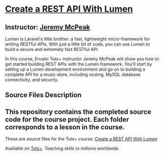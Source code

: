 # [Create a REST API With Lumen][published url]
## Instructor: [Jeremy McPeak][instructor url]


Lumen is Laravel's little brother: a fast, lightweight micro-framework for writing RESTful APIs. With just a little bit of code, you can use Lumen to build a secure and extremely fast RESTful API.

In this course, Envato Tuts+ instructor Jeremy McPeak will show you how to get started building REST APIs with the Lumen framework. You'll start by setting up a Lumen development environment and go on to building a complete API for a music store, including routing, MySQL database connectivity, and security.


## Source Files Description



This repository contains the completed source code for the course project. Each folder corresponds to a lesson in the course.
------

These are source files for the Tuts+ course: [Create a REST API With Lumen][published url]

Available on [Tuts+](https://tutsplus.com). Teaching skills to millions worldwide.

[published url]: https://code.tutsplus.com/courses/create-a-rest-api-with-lumen
[instructor url]: https://tutsplus.com/authors/jeremy-mcpeak

